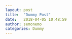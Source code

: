 ```yaml
---
layout: post
title:  "Dummy Post"
date:   2018-04-05 10:48:59
author: semonemo
categories: Dummy
---
```

